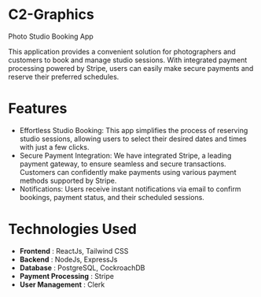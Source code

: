 # C2-Graphics
Photo Studio Booking App

This application provides a convenient solution for photographers and customers to book and manage studio sessions. With integrated payment processing powered by Stripe, users can easily make secure payments and reserve their preferred schedules.
# Features
* Effortless Studio Booking: This app simplifies the process of reserving studio sessions, allowing users to select their desired dates and times with just a few clicks.
* Secure Payment Integration: We have integrated Stripe, a leading payment gateway, to ensure seamless and secure transactions. Customers can confidently make payments using various payment methods supported by Stripe.
* Notifications: Users receive instant notifications via email to confirm bookings, payment status, and their scheduled sessions.

# Technologies Used
* __Frontend__ : ReactJs, Tailwind CSS
* __Backend__ : NodeJs, ExpressJs
* __Database__ : PostgreSQL, CockroachDB
* __Payment Processing__ : Stripe
* __User Management__ : Clerk 
